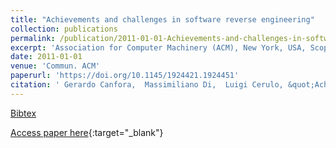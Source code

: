 ```yaml
---
title: "Achievements and challenges in software reverse engineering"
collection: publications
permalink: /publication/2011-01-01-Achievements-and-challenges-in-software-reverse-engineering
excerpt: 'Association for Computer Machinery (ACM), New York, USA, Scopus ID: 2-s2.0-79953667658, Cited by: 74'
date: 2011-01-01
venue: 'Commun. ACM'
paperurl: 'https://doi.org/10.1145/1924421.1924451'
citation: ' Gerardo Canfora,  Massimiliano Di,  Luigi Cerulo, &quot;Achievements and challenges in software reverse engineering.&quot; Commun. ACM, 2011.'
---
```

[Bibtex](https://dblp.org/rec/bib/journals/cacm/CanforaPC11)

[Access paper here](https://doi.org/10.1145/1924421.1924451){:target="_blank"}
